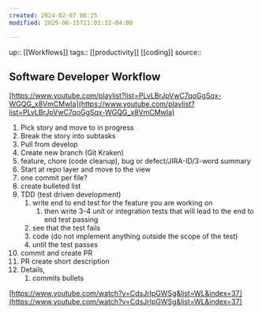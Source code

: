 ```yaml
---
created: 2024-02-07 08:25
modified: 2025-06-15T21:01:32-04:00

---
```

up::  [[Workflows]]
tags:: [[productivity]] [[coding]]
source::
## Software Developer Workflow

[https://www.youtube.com/playlist?list=PLvLBrJpVwC7qoGgSqx-WGQG_x8VmCMwIa](https://www.youtube.com/playlist?list=PLvLBrJpVwC7qoGgSqx-WGQG_x8VmCMwIa)

1. Pick story and move to in progress
2. Break the story into subtasks
3. Pull from develop
4. Create new branch (Git Kraken)
5. feature, chore (code cleanup), bug or defect/JIRA-ID/3-word summary
6. Start at repo layer and move to the view
7. one commit per file?
8. create bulleted list
9. TDD (test driven development)
    1. write end to end test for the feature you are working on
        1. then write 3-4 unit or integration tests that will lead to the end to end test passing
    2. see that the test fails
    3. code (do not implement anything outside the scope of the test)
    4. until the test passes
10. commit and create PR
11. PR create short description
12. Details,
    1. commits bullets

[https://www.youtube.com/watch?v=CdsJrIpGWSg&list=WL&index=37](https://www.youtube.com/watch?v=CdsJrIpGWSg&list=WL&index=37)
